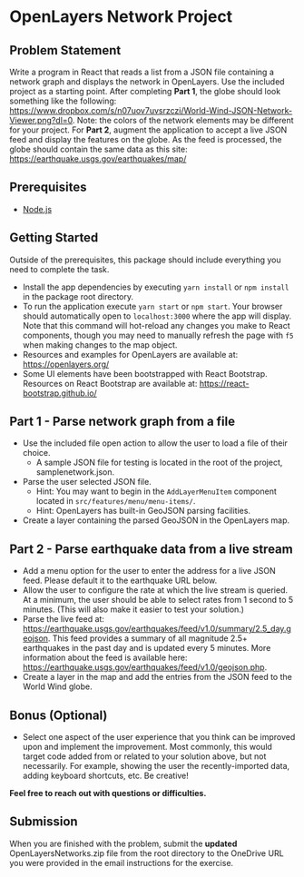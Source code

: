 # OpenLayers Network Project

## Problem Statement

Write a program in React that reads a list from a JSON file containing a network graph and displays the network in OpenLayers.
Use the included project as a starting point. After completing **Part 1**, the globe should look something
like the following: https://www.dropbox.com/s/n07uov7uvsrzczi/World-Wind-JSON-Network-Viewer.png?dl=0. Note: the colors
of the network elements may be different for your project. For **Part 2**, augment the application to accept a live JSON
feed and display the features on the globe. As the feed is processed, the globe should contain the same data as this
site: https://earthquake.usgs.gov/earthquakes/map/

## Prerequisites
- [Node.js](https://nodejs.org/en/download/)

## Getting Started

Outside of the prerequisites, this package should include everything you need to complete the task.

- Install the app dependencies by executing `yarn install` or `npm install` in the package root directory.
- To run the application execute `yarn start` or `npm start`. Your browser should automatically open to `localhost:3000`
  where the app will display. Note that this command will hot-reload any changes you make to React components, though you
  may need to manually refresh the page with `f5` when making changes to the map object.
- Resources and examples for OpenLayers are available at: https://openlayers.org/
- Some UI elements have been bootstrapped with React Bootstrap. Resources on React Bootstrap are available at: https://react-bootstrap.github.io/

## Part 1 - Parse network graph from a file

- Use the included file open action to allow the user to load a file of their choice.
  - A sample JSON file for testing is located in the root of the project, samplenetwork.json.
- Parse the user selected JSON file.
  - Hint: You may want to begin in the `AddLayerMenuItem` component located in `src/features/menu/menu-items/`.
  - Hint: OpenLayers has built-in GeoJSON parsing facilities.
- Create a layer containing the parsed GeoJSON in the OpenLayers map.

## Part 2 - Parse earthquake data from a live stream

- Add a menu option for the user to enter the address for a live JSON feed. Please default it to the earthquake URL
  below.
- Allow the user to configure the rate at which the live stream is queried. At a minimum, the user should be able to
  select rates from 1 second to 5 minutes. (This will also make it easier to test your solution.)
- Parse the live feed at: https://earthquake.usgs.gov/earthquakes/feed/v1.0/summary/2.5_day.geojson. This feed
  provides a summary of all magnitude 2.5+ earthquakes in the past day and is updated every 5 minutes. More information
  about the feed is available here: https://earthquake.usgs.gov/earthquakes/feed/v1.0/geojson.php.
- Create a layer in the map and add the entries from the JSON feed to the World Wind globe.

## Bonus (Optional)

- Select one aspect of the user experience that you think can be improved upon and implement the improvement. Most commonly,
  this would target code added from or related to your solution above, but not necessarily. For example, showing the user the
  recently-imported data, adding keyboard shortcuts, etc. Be creative!

**Feel free to reach out with questions or difficulties.**

## Submission

When you are finished with the problem, submit the **updated** OpenLayersNetworks.zip file from
the root directory to the OneDrive URL you were provided in the email instructions for the exercise.
